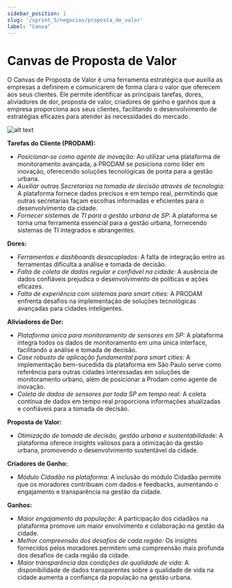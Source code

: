 ```yaml
---
sidebar_position: 1
slug: '/sprint_5/negocios/proposta_de_valor'
label: "Canva"
---
```


# Canvas de Proposta de Valor

O Canvas de Proposta de Valor é uma ferramenta estratégica que auxilia as empresas a definirem e comunicarem de forma clara o valor que oferecem aos seus clientes. Ele permite identificar as principais tarefas, dores, aliviadores de dor, proposta de valor, criadores de ganho e ganhos que a empresa proporciona aos seus clientes, facilitando o desenvolvimento de estratégias eficazes para atender às necessidades do mercado.

![alt text](../../../static/img/canvas.png)

**Tarefas do Cliente (PRODAM):**
- *Posicionar-se como agente de inovação:* Ao utilizar uma plataforma de monitoramento avançada, a PRODAM se posiciona como líder em inovação, oferecendo soluções tecnológicas de ponta para a gestão urbana.
- *Auxiliar outras Secretarias na tomada de decisão através de tecnologia:* A plataforma fornece dados precisos e em tempo real, permitindo que outras secretarias façam escolhas informadas e eficientes para o desenvolvimento da cidade.
- *Fornecer sistemas de TI para a gestão urbana de SP:* A plataforma se torna uma ferramenta essencial para a gestão urbana, fornecendo sistemas de TI integrados e abrangentes.

**Dores:**
- *Ferramentas e dashboards desacoplados:* A falta de integração entre as ferramentas dificulta a análise e tomada de decisão.
- *Falta de coleta de dados regular e confiável na cidade:* A ausência de dados confiáveis prejudica o desenvolvimento de políticas e ações eficazes.
- *Falta de experiência com sistemas para smart cities:* A PRODAM enfrenta desafios na implementação de soluções tecnológicas avançadas para cidades inteligentes.

**Aliviadores de Dor:**
- *Plataforma única para monitoramento de sensores em SP:* A plataforma integra todos os dados de monitoramento em uma única interface, facilitando a análise e tomada de decisão.
- *Case robusto de aplicação fundamental para smart cities:* A implementação bem-sucedida da plataforma em São Paulo serve como referência para outras cidades interessadas em soluções de monitoramento urbano, além de posicionar a Prodam como agente de inovação.
- *Coleta de dados de sensores por toda SP em tempo real:* A coleta contínua de dados em tempo real proporciona informações atualizadas e confiáveis para a tomada de decisão.

**Proposta de Valor:**
- *Otimização de tomada de decisão, gestão urbana e sustentabilidade:* A plataforma oferece insights valiosos para a otimização da gestão urbana, promovendo o desenvolvimento sustentável da cidade.

**Criadores de Ganho:**
- *Módulo Cidadão na plataforma:* A inclusão do módulo Cidadão permite que os moradores contribuam com dados e feedbacks, aumentando o engajamento e transparência na gestão da cidade.

**Ganhos:**
- *Maior engajamento da população:* A participação dos cidadãos na plataforma promove um maior envolvimento e colaboração na gestão da cidade.
- *Melhor compreensão dos desafios de cada região:* Os insights fornecidos pelos moradores permitem uma compreensão mais profunda dos desafios de cada região da cidade.
- *Maior transparência das condições de qualidade de vida:* A disponibilidade de dados transparentes sobre a qualidade de vida na cidade aumenta a confiança da população na gestão urbana.

